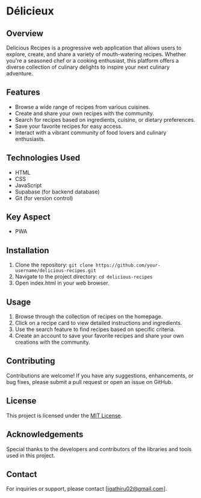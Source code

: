 # Délicieux

## Overview
Delicious Recipes is a progressive web application that allows users to explore, create, and share a variety of mouth-watering recipes. Whether you're a seasoned chef or a cooking enthusiast, this platform offers a diverse collection of culinary delights to inspire your next culinary adventure.

## Features
- Browse a wide range of recipes from various cuisines.
- Create and share your own recipes with the community.
- Search for recipes based on ingredients, cuisine, or dietary preferences.
- Save your favorite recipes for easy access.
- Interact with a vibrant community of food lovers and culinary enthusiasts.

## Technologies Used
- HTML
- CSS
- JavaScript
- Supabase (for backend database)
- Git (for version control)

## Key Aspect
- PWA

## Installation
1. Clone the repository: `git clone https://github.com/your-username/delicious-recipes.git`
2. Navigate to the project directory: `cd delicious-recipes`
3. Open index.html in your web browser.

## Usage
1. Browse through the collection of recipes on the homepage.
2. Click on a recipe card to view detailed instructions and ingredients.
3. Use the search feature to find recipes based on specific criteria.
4. Create an account to save your favorite recipes and share your own creations with the community.

## Contributing
Contributions are welcome! If you have any suggestions, enhancements, or bug fixes, please submit a pull request or open an issue on GitHub.

## License
This project is licensed under the [MIT License](https://opensource.org/licenses/MIT).

## Acknowledgements
Special thanks to the developers and contributors of the libraries and tools used in this project.

## Contact
For inquiries or support, please contact [jgathiru02@gmail.com].
